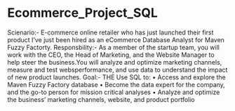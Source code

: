 # Ecommerce_Project_SQL


Scienario:- E-commerce online retailer who has just launched their first product I’ve just been hired as an eCommerce Database Analyst for Maven Fuzzy Factorty. Responsbility:- As a member of the startup team, you will work with the CEO, the Head of Marketing, and the Website Manager to help steer the business.You will analyze and optimize marketing channels, measure and test websperformance, and use data to understand the impact of new product launches. Goal:- THE Use SQL to: • Access and explore the Maven Fuzzy Factory database • Become the data expert for the company, and the go-to person for mission critical analyses • Analyze and optimize the business’ marketing channels, website, and product portfolio
